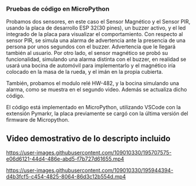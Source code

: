 ### **Pruebas de código en MicroPython**

Probamos dos sensores, en este caso el Sensor Magnético y el Sensor PIR,
usando la placa de desarrollo ESP 32(30 pines), un buzzer activo, y el led integrado
de la placa para visualizar el comportamiento.
Con respecto al sensor PIR, se simula una alarma de advertencia ante la presencia
de una persona por unos segundos con el buzzer. Advertencia que le llegará también al usuario.
Por otro lado, el sensor magnético se probó su funcionalidad, simulando una alarma distinta con el buzzer, en realidad se usará una bocina de automóvil para implementarlo y el magnético iría 
colocado en la masa de la rueda, y el imán en la propia cubierta.

También, probamos el modulo relé HW-482, y la bocina simulando una alarma, como se muestra
en el segundo video. Además se actualiza dicho código.

El código está implementado en MicroPython, utilizando VSCode con la extensión Pymarkr,
la placa previamente se cargó con la última versión del firmware de Micropython.

## **Video demostrativo de lo descripto incluido**


https://user-images.githubusercontent.com/109010330/195707575-e06d6121-44d4-486e-abd5-f7b727d61655.mp4

https://user-images.githubusercontent.com/109010330/195944394-d4b3fcf5-c454-4825-8064-86d3c12b554d.mp4

